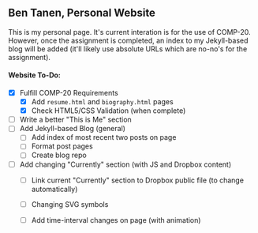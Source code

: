## Ben Tanen, Personal Website

This is my personal page. It's current interation is for the use of COMP-20. However, once the assignment is completed, an index to my Jekyll-based blog will be added (it'll likely use absolute URLs which are no-no's for the assignment).

#### Website To-Do:

- [x] Fulfill COMP-20 Requirements
	- [x] Add `resume.html` and `biography.html` pages
	- [x] Check HTML5/CSS Validation (when complete)
- [ ] Write a better "This is Me" section
- [ ] Add Jekyll-based Blog (general)
	- [ ] Add index of most recent two posts on page
	- [ ] Format post pages
	- [ ] Create blog repo
- [ ] Add changing "Currently" section (with JS and Dropbox content)
	- [ ] Link current "Currently" section to Dropbox public file (to change automatically) 
	- [ ] Changing SVG symbols
	- [ ] Add time-interval changes on page (with animation)



